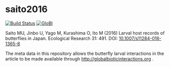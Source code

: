 # saito2016
[![Build Status](https://travis-ci.com/globalbioticinteractions/saito2016.svg)](https://travis-ci.com/globalbioticinteractions/saito2016) [![GloBI](http://api.globalbioticinteractions.org/interaction.svg?accordingTo=globi:globalbioticinteractions/saito2016)](http://globalbioticinteractions.org/?accordingTo=globi:globalbioticinteractions/saito2016)

Saito MU, Jinbo U, Yago M, Kurashima O, Ito M (2016) Larval host records of butterflies in Japan. Ecological Research 31: 491. DOI: [10.1007/s11284-016-1365-8](https://doi.org/10.1007/s11284-016-1365-8)

The meta data in this repository allows the butterfly larval interactions in the article to be made available through http://globalbioticinteractions.org .

